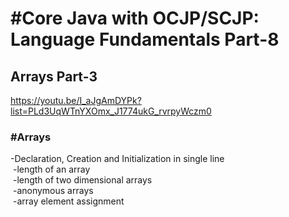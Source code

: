 <h1>#Core Java with OCJP/SCJP: Language Fundamentals Part-8</h1>

<h2>Arrays Part-3</h2>

<a>https://youtu.be/I_aJgAmDYPk?list=PLd3UqWTnYXOmx_J1774ukG_rvrpyWczm0</a>

<h3>#Arrays</h3>
<p>
-Declaration, Creation and Initialization in single line  <br>
  &nbsp-length of an array <br>
  &nbsp-length of two dimensional arrays <br>
  &nbsp-anonymous arrays <br>
  &nbsp-array element assignment <br>
</p>
